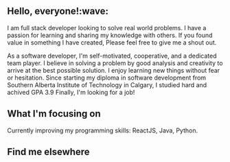 <h2>Hello, everyone!:wave:</h2>

I am full stack developer looking to solve real world problems. I have a passion for learning and sharing my knowledge with others. 
If you found value in something I have created, Please feel free to give me a shout out. 

As a software developer, I'm self-motivated, cooperative, and a dedicated team player. 
I believe in solving a problem by good analysis and creativity to arrive at the best possible solution. I enjoy learning new things without fear or hesitation.
Since starting my diploma in software development from Southern Alberta Institute of Technology in Calgary, I studied hard and achived GPA 3.9
Finally, I'm looking for a job!

<h2>What I'm focusing on</h2>

Currently improving my programming skills: ReactJS, Java, Python.

<h2>Find me elsewhere</h2>

[<img scr='AkshatSawraj/index.png'>](https://www.linkedin.com/in/akshat-sawraj-756a691b6/)
